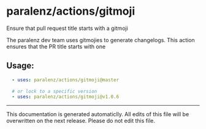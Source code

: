 # paralenz/actions/gitmoji
Ensure that pull request title starts with a gitmoji

The paralenz dev team uses gitmojies to generate changelogs. This action ensures that the PR title starts with one
    
## Usage:
```yaml
  - uses: paralenz/actions/gitmoji@master
  
  # or lock to a specific version
  - uses: paralenz/actions/gitmoji@v1.0.6
```




<hr />

This documentation is generated automaticlly. All edits of this file will be overwritten on the next release.
Please do not edit this file.
    